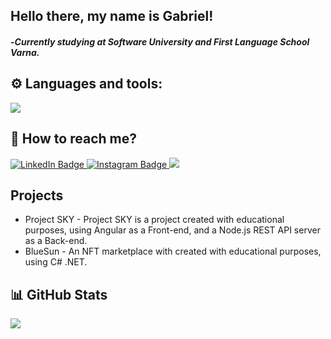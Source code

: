 ## Hello there, my name is Gabriel!
#### -*Currently studying at Software University and First Language School Varna.*

## ⚙ Languages and tools:
<a href="https://skillicons.dev"><img src="https://skillicons.dev/icons?i=js,ts,angular,express,mongodb,css,html,git,nodejs" /></a>

## 📩 How to reach me?
<div id="badges">
  <a href="https://www.linkedin.com/in/gabriel-chitarliev-b0806724b/">
  <img src="https://img.shields.io/badge/LinkedIn-blue?style=for-the-badge&logo=linkedin&logoColor=white" alt="LinkedIn Badge"/>
  </a>
  <a href="https://www.instagram.com/gabriel.chitarliev/">
  <img src="https://camo.githubusercontent.com/b3d4671768bd0f9b6c8f410a25a96e0c5a4d135208d8910461e986f97e7985ab/68747470733a2f2f696d672e736869656c64732e696f2f62616467652f496e7374616772616d2d4534343035463f7374796c653d666f722d7468652d6261646765266c6f676f3d696e7374616772616d266c6f676f436f6c6f723d7768697465" alt="Instagram Badge"/>
  </a>
  <a href="mailto:gabzterthesecond@gmail.com">
  <img src="https://img.shields.io/badge/Gmail-D14836?style=for-the-badge&logo=gmail&logoColor=white">
  </a>
</div>

## Projects

* Project SKY - Project SKY is a project created with educational purposes, using Angular as a Front-end, and a Node.js REST API server as a Back-end.
* BlueSun - An NFT marketplace with created with educational purposes, using C# .NET. 

## 📊 GitHub Stats 
![](https://github-readme-streak-stats.herokuapp.com/?user=kebabzter&theme=dark&hide_border=false)

